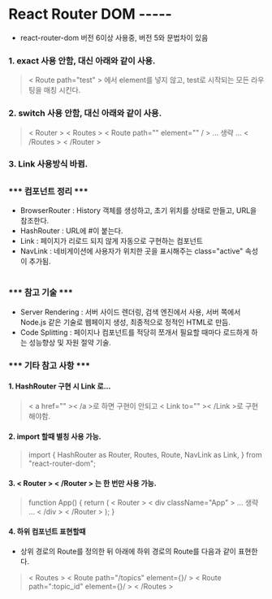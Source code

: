 # React Router DOM -----
+ react-router-dom 버전 6이상 사용중, 버전 5와 문법차이 있음 
###
### 1. exact 사용 안함, 대신 아래와 같이 사용.
> < Route path="test" > 에서 element를 넣지 않고, test로 시작되는 모든 라우팅을 매칭 시킨다.
### 2. switch 사용 안함, 대신 아래와 같이 사용.
> < Router > 
< Routes >
< Route path="" element="" / >
... 생략 ...
< /Routes >
< /Router >
### 3. Link 사용방식 바뀜.
##
### *** 컴포넌트 정리 ***
+ BrowserRouter : History 객체를 생성하고, 초기 위치를 상태로 만들고, URL을 참조한다.
+ HashRouter : URL에 #이 붙는다.
+ Link : 페이지가 리로드 되지 않게 자동으로 구현하는 컴포넌트
+ NavLink : 네비게이션에 사용자가 위치한 곳을 표시해주는 class="active" 속성이 추가됨.
# 
### *** 참고 기술 ***
+ Server Rendering : 서버 사이드 렌더링, 검색 엔진에서 사용, 서버 쪽에서 Node.js 같은 기술로 웹페이지 생성, 최종적으로 정적인 HTML로 만듬.
+ Code Splitting : 페이지나 컴포넌트를 적당히 쪼개서 필요할 때마다 로드하게 하는 성능향상 및 자원 절약 기술.

### *** 기타 참고 사항 ***
#### 1. HashRouter 구현 시 Link 로...
> < a href="" >< /a >로 하면 구현이 안되고 < Link to="" >< /Link >로 구현해야함.
#### 2. import 할때 별칭 사용 가능.
> import {
HashRouter as Router,
Routes,
Route,
NavLink as Link,
} from "react-router-dom";
#### 3. < Router > < /Router > 는 한 번만 사용 가능.
> function App() {
return (
< Router >
< div className="App" >
 ... 생략 ... 
< /div >
< /Router >
);
}
#### 4. 하위 컴포넌트 표현할때 
+ 상위 경로의 Route를 정의한 뒤 아래에 하위 경로의 Route를 다음과 같이 표현한다.
>< Routes >
    < Route path="/topics" element={<Topics/>}/ >
        < Route path=":topic_id" element={<Topic/>}/ > 
< /Routes >

